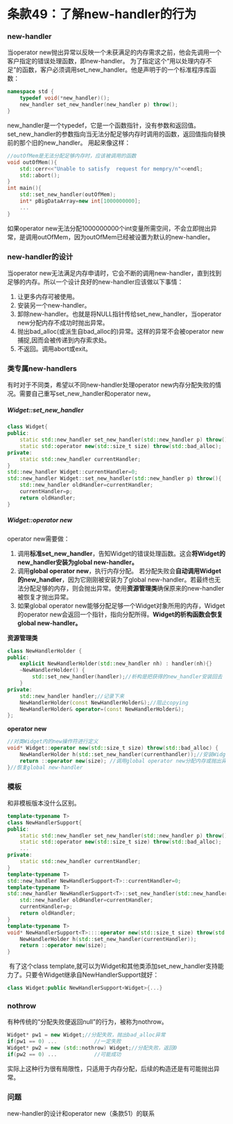 # 条款49：了解new-handler的行为
 ### new-handler
当operator new抛出异常以反映一个未获满足的内存需求之前，他会先调用一个客户指定的错误处理函数，即new-handler。
为了指定这个“用以处理内存不足”的函数，客户必须调用set_new_handler。他是声明于<new>的一个标准程序库函数：
```c++
namespace std {
    typedef void(*new_handler)();
    new_handler set_new_handler(new_handler p) throw();
}
```
new_handler是一个typedef，它是一个函数指针，没有参数和返回值。
set_new_handler的参数指向当无法分配足够内存时调用的函数，返回值指向替换前的那个旧的new_handler。
用起来像这样：
```c++
//outOfMem是无法分配足够内存时，应该被调用的函数
void outOfMem(){
    std::cerr<<"Unable to satisfy  request for mempry/n"<<endl;
    std::abort();
}
int main(){
    std::set_new_handler(outOfMem);
    int* pBigDataArray=new int[1000000000];
    ...
}
```
如果operator new无法分配1000000000个int变量所需空间，不会立即抛出异常，是调用outOfMem，因为outOfMem已经被设置为默认的new-handler。
### new-handler的设计
当operator new无法满足内存申请时，它会不断的调用new-handler，直到找到足够的内存。所以一个设计良好的new-handler应该做以下事情：

1. 让更多内存可被使用。
2. 安装另一个new-handler。
3. 卸除new-handler。也就是将NULL指针传给set_new_handler，当operator new分配内存不成功时抛出异常。
4. 抛出bad_alloc(或派生自bad_alloc的)异常。这样的异常不会被operator new捕捉,因而会被传递到内存索求处。
5. 不返回。调用abort或exit。
### 类专属new-handlers
有时对于不同类，希望以不同new-handler处理operator new内存分配失败的情况。需要自己重写set_new_handler和operator new。
##### Widget::set_new_handler
```c++
class Widget{
public:
    static std::new_handler set_new_handler(std::new_handler p) throw();
    static std::operator new(std::size_t size) throw(std::bad_alloc);
private:
    static std::new_handler currentHandler;
}
std::new_handler Widget::currentHandler=0;
std::new_handler Widget::set_new_handler(std::new_handler p) throw(){
    std::new_handler oldHandler=currentHandler;
    currentHandler=p;
    return oldHandler;
}
```
##### Widget::operator new
operator new需要做：
1. 调用**标准set_new_handler**，告知Widget的错误处理函数。这会**将Widget的new_handler安装为global new-handler。**
2. 调用**global operator new**，执行内存分配。
若分配失败会**自动调用Widget的new_handler**，因为它刚刚被安装为了global new-handler。若最终也无法分配足够的内存，则会抛出异常。使用**资源管理类**确保原来的new-handler被恢复才抛出异常。
3. 如果global operator new能够分配足够一个Widget对象所用的内存，Widget的operator new会返回一个指针，指向分配所得。**Widget的析构函数会恢复global new-handler。**

**资源管理类**
```c++
class NewHandlerHolder {
public:
    explicit NewHandlerHolder(std::new_handler nh) : handler(nh){}
    ~NewHandlerHolder() {
        std::set_new_handler(handler);//析构是把获得的new_handler安装回去
    }
private:
    std::new_handler handler;//记录下来
    NewHandlerHolder(const NewHandlerHolder&);//阻止copying
    NewHandlerHolder& operator=(const NewHandlerHolder&);
};
```
**operator new**
```c++
//对类Widget内的new操作符进行定义
void* Widget::operator new(std::size_t size) throw(std::bad_alloc) {
    NewHandlerHolder h(std::set_new_handler(currenthandler));//安装Widget的new-handler，返回值是global new-handler被暂时储存在资源管理类中
    return ::operator new(size); //调用global operator new分配内存或抛出异常
}//恢复global new-handler
```
### 模板
和非模板版本没什么区别。
```c++
template<typename T>
class NewHandlerSupport{
public:
    static std::new_handler set_new_handler(std::new_handler p) throw();
    static std::operator new(std::size_t size) throw(std::bad_alloc);
    ...
private:
    static std::new_handler currentHandler;
}
template<typename T>
std::new_handler NewHandlerSupport<T>::currentHandler=0;
template<typename T>
std::new_handler NewHandlerSupport<T>::set_new_handler(std::new_handler p) throw(){
    std::new_handler oldHandler=currentHandler;
    currentHandler=p;
    return oldHandler;
}
template<typename T>
void* NewHandlerSupport<T>::::operator new(std::size_t size) throw(std::bad_alloc){
    NewHandlerHolder h(std::set_new_handler(currentHandler));
    return ::operator new(size);
}
```
 有了这个class template,就可以为Widget和其他类添加set_new_handler支持能力了。只要令Widget继承自NewHandlerSupport<Widget>就好：
```c++
class Widget:public NewHandlerSupport<Widget>{...}
```
### nothrow
有种传统的“分配失败便返回null”的行为，被称为nothrow。
```c++
Widget* pw1 = new Widget;//分配失败，抛出bad_alloc异常
if(pw1 == 0) ...            //一定失败
Widget* pw2 = new (std::nothrow) Widget;//分配失败，返回0
if(pw2 == 0) ...            //可能成功
```
实际上这种行为很有局限性，只适用于内存分配，后续的构造还是有可能抛出异常。
### 问题
new-handler的设计和operator new（条款51）的联系
